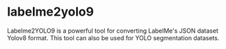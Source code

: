 # labelme2yolo9
Labelme2YOLO9 is a powerful tool for converting LabelMe's JSON dataset Yolov8 format. This tool can also be used for YOLO segmentation datasets.
